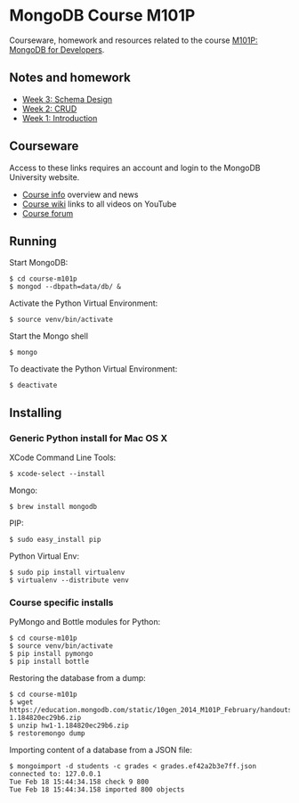 # MongoDB Course M101P

Courseware, homework and resources related to the course [M101P: MongoDB for Developers](https://education.mongodb.com/courses/10gen/M101P/2014_February/info).

## Notes and homework

* [Week 3: Schema Design](week3-schema.md)
* [Week 2: CRUD](week2-crud.md)
* [Week 1: Introduction](week1-introduction.md)

## Courseware

Access to these links requires an account and login to the MongoDB University website.

* [Course info](https://education.mongodb.com/courses/10gen/M101P/2014_February/info) overview and news
* [Course wiki](https://education.mongodb.com/courses/10gen/M101P/2014_February/wiki/M101P-Feb-2014/) links to all videos on YouTube
* [Course forum](https://education.10gen.com/courses/10gen/M101P/2014_February/discussion/forum) 

## Running

Start MongoDB:

    $ cd course-m101p
    $ mongod --dbpath=data/db/ &

Activate the Python Virtual Environment:

    $ source venv/bin/activate

Start the Mongo shell

    $ mongo

To deactivate the Python Virtual Environment:

    $ deactivate

## Installing

### Generic Python install for Mac OS X

XCode Command Line Tools:

    $ xcode-select --install

Mongo:

    $ brew install mongodb

PIP:

    $ sudo easy_install pip

Python Virtual Env:

    $ sudo pip install virtualenv
    $ virtualenv --distribute venv

### Course specific installs

PyMongo and Bottle modules for Python:

    $ cd course-m101p
    $ source venv/bin/activate
    $ pip install pymongo
    $ pip install bottle

Restoring the database from a dump:

    $ cd course-m101p
    $ wget https://education.mongodb.com/static/10gen_2014_M101P_February/handouts/hw1-1.184820ec29b6.zip
    $ unzip hw1-1.184820ec29b6.zip
    $ restoremongo dump

Importing content of a database from a JSON file:

    $ mongoimport -d students -c grades < grades.ef42a2b3e7ff.json
    connected to: 127.0.0.1
    Tue Feb 18 15:44:34.158 check 9 800
    Tue Feb 18 15:44:34.158 imported 800 objects
